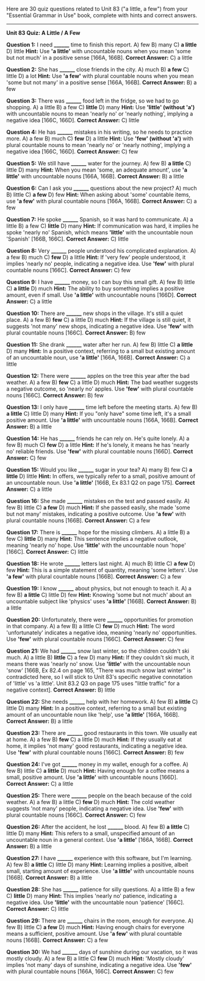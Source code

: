 Here are 30 quiz questions related to Unit 83 ("a little, a few") from your "Essential Grammar in Use" book, complete with hints and correct answers.

---

**Unit 83 Quiz: A Little / A Few**

**Question 1:** I need **______** time to finish this report.
A) few
B) many
C) **a little**
D) little
**Hint:** Use **'a little'** with uncountable nouns when you mean 'some but not much' in a positive sense [166A, 166B].
**Correct Answer:** C) a little

**Question 2:** She has **______** close friends in the city.
A) much
B) **a few**
C) little
D) a lot
**Hint:** Use **'a few'** with plural countable nouns when you mean 'some but not many' in a positive sense [166A, 166B].
**Correct Answer:** B) a few

**Question 3:** There was **______** food left in the fridge, so we had to go shopping.
A) a little
B) a few
C) **little**
D) many
**Hint:** Use **'little' (without 'a')** with uncountable nouns to mean 'nearly no' or 'nearly nothing', implying a negative idea [166C, 166D].
**Correct Answer:** C) little

**Question 4:** He has **______** mistakes in his writing, so he needs to practice more.
A) a few
B) much
C) **few**
D) a little
**Hint:** Use **'few' (without 'a')** with plural countable nouns to mean 'nearly no' or 'nearly nothing', implying a negative idea [166C, 166D].
**Correct Answer:** C) few

**Question 5:** We still have **______** water for the journey.
A) few
B) **a little**
C) little
D) many
**Hint:** When you mean 'some, an adequate amount', use **'a little'** with uncountable nouns [166A, 166B].
**Correct Answer:** B) a little

**Question 6:** Can I ask you **______** questions about the new project?
A) much
B) little
C) **a few**
D) few
**Hint:** When asking about 'some' countable items, use **'a few'** with plural countable nouns [166A, 166B].
**Correct Answer:** C) a few

**Question 7:** He spoke **______** Spanish, so it was hard to communicate.
A) a little
B) a few
C) **little**
D) many
**Hint:** If communication was hard, it implies he spoke 'nearly no' Spanish, which means **'little'** with the uncountable noun 'Spanish' [166B, 166C].
**Correct Answer:** C) little

**Question 8:** Very **______** people understood his complicated explanation.
A) a few
B) much
C) **few**
D) a little
**Hint:** If 'very few' people understood, it implies 'nearly no' people, indicating a negative idea. Use **'few'** with plural countable nouns [166C].
**Correct Answer:** C) few

**Question 9:** I have **______** money, so I can buy this small gift.
A) few
B) little
C) **a little**
D) much
**Hint:** The ability to buy something implies a positive amount, even if small. Use **'a little'** with uncountable nouns [166D].
**Correct Answer:** C) a little

**Question 10:** There are **______** new shops in the village. It's still a quiet place.
A) a few
B) **few**
C) a little
D) much
**Hint:** If the village is still quiet, it suggests 'not many' new shops, indicating a negative idea. Use **'few'** with plural countable nouns [166C].
**Correct Answer:** B) few

**Question 11:** She drank **______** water after her run.
A) few
B) little
C) **a little**
D) many
**Hint:** In a positive context, referring to a small but existing amount of an uncountable noun, use **'a little'** [166A, 166B].
**Correct Answer:** C) a little

**Question 12:** There were **______** apples on the tree this year after the bad weather.
A) a few
B) **few**
C) a little
D) much
**Hint:** The bad weather suggests a negative outcome, so 'nearly no' apples. Use **'few'** with plural countable nouns [166C].
**Correct Answer:** B) few

**Question 13:** I only have **______** time left before the meeting starts.
A) few
B) **a little**
C) little
D) many
**Hint:** If you "only have" some time left, it's a small positive amount. Use **'a little'** with uncountable nouns [166A, 166B].
**Correct Answer:** B) a little

**Question 14:** He has **______** friends he can rely on. He's quite lonely.
A) a few
B) much
C) **few**
D) a little
**Hint:** If he's lonely, it means he has 'nearly no' reliable friends. Use **'few'** with plural countable nouns [166D].
**Correct Answer:** C) few

**Question 15:** Would you like **______** sugar in your tea?
A) many
B) few
C) **a little**
D) little
**Hint:** In offers, we typically refer to a small, positive amount of an uncountable noun. Use **'a little'** [166B, Ex 83.1 Q2 on page 175].
**Correct Answer:** C) a little

**Question 16:** She made **______** mistakes on the test and passed easily.
A) few
B) little
C) **a few**
D) much
**Hint:** If she passed easily, she made 'some but not many' mistakes, indicating a positive outcome. Use **'a few'** with plural countable nouns [166B].
**Correct Answer:** C) a few

**Question 17:** There is **______** hope for the missing climbers.
A) a little
B) a few
C) **little**
D) many
**Hint:** This sentence implies a negative outlook, meaning 'nearly no' hope. Use **'little'** with the uncountable noun 'hope' [166C].
**Correct Answer:** C) little

**Question 18:** He wrote **______** letters last night.
A) much
B) little
C) **a few**
D) few
**Hint:** This is a simple statement of quantity, meaning 'some letters'. Use **'a few'** with plural countable nouns [166B].
**Correct Answer:** C) a few

**Question 19:** I know **______** about physics, but not enough to teach it.
A) a few
B) **a little**
C) little
D) few
**Hint:** Knowing 'some but not much' about an uncountable subject like 'physics' uses **'a little'** [166B].
**Correct Answer:** B) a little

**Question 20:** Unfortunately, there were **______** opportunities for promotion in that company.
A) a few
B) a little
C) **few**
D) much
**Hint:** The word 'unfortunately' indicates a negative idea, meaning 'nearly no' opportunities. Use **'few'** with plural countable nouns [166C].
**Correct Answer:** C) few

**Question 21:** We had **______** snow last winter, so the children couldn't ski much.
A) a little
B) **little**
C) a few
D) many
**Hint:** If they couldn't ski much, it means there was 'nearly no' snow. Use **'little'** with the uncountable noun 'snow' [166B, Ex 82.4 on page 165, "There was much snow last winter" is contradicted here, so I will stick to Unit 83's specific negative connotation of 'little' vs 'a little'. Unit 83.2 Q3 on page 175 uses "little traffic" for a negative context].
**Correct Answer:** B) little

**Question 22:** She needs **______** help with her homework.
A) few
B) **a little**
C) little
D) many
**Hint:** In a positive context, referring to a small but existing amount of an uncountable noun like 'help', use **'a little'** [166A, 166B].
**Correct Answer:** B) a little

**Question 23:** There are **______** good restaurants in this town. We usually eat at home.
A) a few
B) **few**
C) a little
D) much
**Hint:** If they usually eat at home, it implies 'not many' good restaurants, indicating a negative idea. Use **'few'** with plural countable nouns [166C].
**Correct Answer:** B) few

**Question 24:** I've got **______** money in my wallet, enough for a coffee.
A) few
B) little
C) **a little**
D) much
**Hint:** Having enough for a coffee means a small, positive amount. Use **'a little'** with uncountable nouns [166D].
**Correct Answer:** C) a little

**Question 25:** There were **______** people on the beach because of the cold weather.
A) a few
B) a little
C) **few**
D) much
**Hint:** The cold weather suggests 'not many' people, indicating a negative idea. Use **'few'** with plural countable nouns [166C].
**Correct Answer:** C) few

**Question 26:** After the accident, he lost **______** blood.
A) few
B) **a little**
C) little
D) many
**Hint:** This refers to a small, unspecified amount of an uncountable noun in a general context. Use **'a little'** [166A, 166B].
**Correct Answer:** B) a little

**Question 27:** I have **______** experience with this software, but I'm learning.
A) few
B) **a little**
C) little
D) many
**Hint:** Learning implies a positive, albeit small, starting amount of experience. Use **'a little'** with uncountable nouns [166B].
**Correct Answer:** B) a little

**Question 28:** She has **______** patience for silly questions.
A) a little
B) a few
C) **little**
D) many
**Hint:** This implies 'nearly no' patience, indicating a negative idea. Use **'little'** with the uncountable noun 'patience' [166C].
**Correct Answer:** C) little

**Question 29:** There are **______** chairs in the room, enough for everyone.
A) few
B) little
C) **a few**
D) much
**Hint:** Having enough chairs for everyone means a sufficient, positive amount. Use **'a few'** with plural countable nouns [166B].
**Correct Answer:** C) a few

**Question 30:** We had **______** days of sunshine during our vacation, so it was mostly cloudy.
A) a few
B) a little
C) **few**
D) much
**Hint:** 'Mostly cloudy' implies 'not many' days of sunshine, indicating a negative idea. Use **'few'** with plural countable nouns [166A, 166C].
**Correct Answer:** C) few